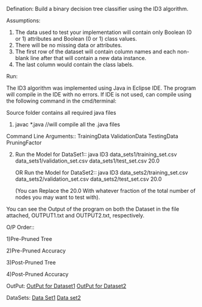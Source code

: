
Defination: Build a binary decision tree classifier using the ID3 algorithm.

Assumptions:
1) The data used to test your implementation will contain only Boolean (0 or 1) attributes and Boolean (0 or 1) class values.
2) There will be no missing data or attributes.
3) The first row of the dataset will contain column names and each non-blank line after that will contain a new data instance.
4) The last column would contain the class labels.


Run:

The ID3 algorithm was implemented using Java in Eclipse IDE.
The program will compile in the IDE with no errors. If IDE is not used, can compile using the
following command in the cmd/terminal:

Source folder contains all required java files 

1) javac *.java //will compile all the .java files



Command Line Arguments:: TrainingData ValidationData TestingData PruningFactor

2)	Run the Model for DataSet1::
	java ID3 data_sets1/training_set.csv data_sets1/validation_set.csv data_sets1/test_set.csv 20.0
	

	OR
	Run the Model for DataSet2::
	java ID3 data_sets2/training_set.csv data_sets2/validation_set.csv data_sets2/test_set.csv 20.0

	(You can Replace the 20.0 With whatever fraction of the total number of nodes you may want to test with).

You can see the Output of the program on both the Dataset in the file attached, OUTPUT1.txt and OUTPUT2.txt, respectively.

O/P Order::

1)Pre-Pruned Tree

2)Pre-Pruned Accuracy

3)Post-Pruned Tree

4)Post-Pruned Accuracy

OutPut:
[OutPut for Dataset1](https://github.com/dhwanikaneria/Machine-Learning-Projects/blob/master/ID3%20Decision%20Tree/Output1.txt)
[OutPut for Dataset2](https://github.com/dhwanikaneria/Machine-Learning-Projects/blob/master/ID3%20Decision%20Tree/Output2.txt)


DataSets:
[Data Set1](https://github.com/dhwanikaneria/Machine-Learning-Projects/tree/master/ID3%20Decision%20Tree/data_sets1)
[Data set2](https://github.com/dhwanikaneria/Machine-Learning-Projects/tree/master/ID3%20Decision%20Tree/data_sets2)